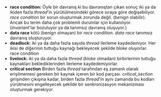+ **race condition:** Öyle bir davranış ki bu davranıştan çıkan sonuç iki ya da ikiden fazla _thread_'in yürütülmesindeki görece sıraya göre değişebiliyor.
_race condition_ bir sorun oluşturmak zorunda değil. (_benign_ olabilir). Ancak bu terim daha çok problemli durumlar için kullanılıyor. (_invariant_'lar bozuluyor ya da tanımsız davranış oluşuyor.)
+ **data race** kötü (benign olmayan) bir _race condition_. _data race_ tanımsız davranış oluşturuyor.
+ **deadlock:** iki ya da daha fazla sayıda _thread_ ilerleme kaydedemiyor. Her ikisi de diğerinin tuttuğu kaynağı bekleyecek şekilde bloke oluyorlar.
race condition
+ **livelock:** iki ya da daha fazla _thread_ (bloke olmadan) birbirlerinin tuttuğu kaynakları beklediklerinden ilerleme kaydedemiyorlar.
+ **critical section** Birden fazla _thread_ tarafından eş zamanlı olarak erişilmemesi gereken bir kaynak içeren bir kod parçası. _critical_section_ girişinden çıkışına kadar, birden fazla _thread_'in aynı zamanda bu kodları yürütmesini engelleyecek şekilde bir senkronizasyon mekanizması oluşturmak gerekiyor.
